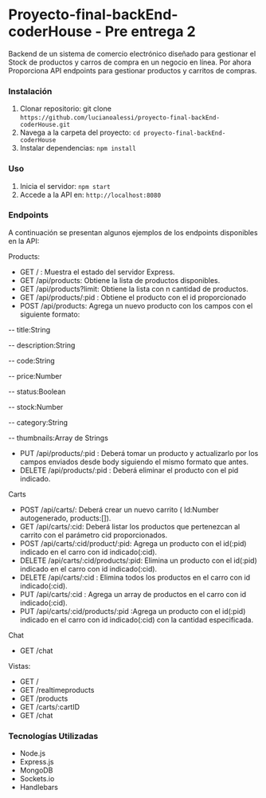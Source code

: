 # Proyecto-final-backEnd-coderHouse - Pre entrega 2

Backend de un sistema de comercio electrónico diseñado para gestionar el Stock de productos y carros de compra en un negocio en línea. Por ahora Proporciona API endpoints para gestionar productos y carritos de compras.

### Instalación
1. Clonar repositorio: git clone `https://github.com/lucianoalessi/proyecto-final-backEnd-coderHouse.git`
2. Navega a la carpeta del proyecto: `cd proyecto-final-backEnd-coderHouse`
3. Instalar dependencias: `npm install`
   
### Uso
1. Inicia el servidor: `npm start`
2. Accede a la API en: `http://localhost:8080`

### Endpoints
A continuación se presentan algunos ejemplos de los endpoints disponibles en la API:

Products:
- GET / : Muestra el estado del servidor Express.
- GET /api/products: Obtiene la lista de productos disponibles.
- GET /api/products?limit: Obtiene la lista con n cantidad de productos.
- GET /api/products/:pid : Obtiene el producto con el id proporcionado
- POST /api/products: Agrega un nuevo producto con los campos con el siguiente formato:

-- title:String

-- description:String

-- code:String

-- price:Number

-- status:Boolean

-- stock:Number

-- category:String

-- thumbnails:Array de Strings

- PUT /api/products/:pid : Deberá tomar un producto y actualizarlo por los campos enviados desde body siguiendo el mismo formato que antes.
- DELETE /api/products/:pid : Deberá eliminar el producto con el pid indicado.

Carts

- POST /api/carts/: Deberá crear un nuevo carrito ( Id:Number autogenerado, products:[]).
- GET /api/carts/:cid: Deberá listar los productos que pertenezcan al carrito con el parámetro cid proporcionados.
- POST /api/carts/:cid/product/:pid: Agrega un producto con el id(:pid) indicado en el carro con id indicado(:cid).
- DELETE /api/carts/:cid/products/:pid: Elimina un producto con el id(:pid) indicado en el carro con id indicado(:cid).
- DELETE /api/carts/:cid : Elimina todos los productos en el carro con id indicado(:cid).
- PUT /api/carts/:cid : Agrega un array de productos en el carro con id indicado(:cid).
- PUT /api/carts/:cid/products/:pid :Agrega un producto con el id(:pid) indicado en el carro con id indicado(:cid) con la cantidad especificada.


Chat

- GET /chat

Vistas:

- GET /
- GET /realtimeproducts
- GET /products
- GET /carts/:cartID
- GET /chat


### Tecnologías Utilizadas
- Node.js
- Express.js
- MongoDB
- Sockets.io
- Handlebars
